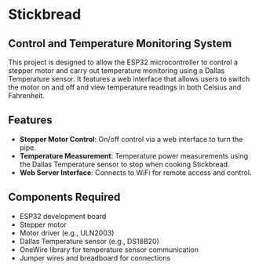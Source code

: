 # Stickbread

## Control and Temperature Monitoring System

This project is designed to allow the ESP32 microcontroller to control a stepper motor and carry out temperature monitoring using a Dallas Temperature sensor. It features a web interface that allows users to switch the motor on and off and view temperature readings in both Celsius and Fahrenheit.

## Features

- **Stepper Motor Control**: On/off control via a web interface to turn the pipe.
- **Temperature Measurement**: Temperature power measurements using the Dallas Temperature sensor to stop when cooking Stickbread.
- **Web Server Interface**: Connects to WiFi for remote access and control.

## Components Required

- ESP32 development board
- Stepper motor
- Motor driver (e.g., ULN2003)
- Dallas Temperature sensor (e.g., DS18B20)
- OneWire library for temperature sensor communication
- Jumper wires and breadboard for connections
